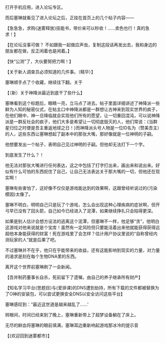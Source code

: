 打开手机应用，进入论坛专区。

而后塞琳就看见了进入论坛之后，正挂在首页上的几个帖子内容——

【急急急，求购{迷雾释放}技能书，带价来可以秒收！……卖色也行！真的急求！】

【在论坛没事可做？ 不如跟我一起做应声虫，复制这段话再发出去，我和身边的朋友都在做，反正闲着也是闲着。】

【快“公测”了，大伙要努把力啊！】

【关于新人调查员必须知道的几件事。（精华）】

塞琳顺手点了个收藏，继续往下翻。关于

【（新）关于神降派最近到底干了些什么】

塞琳看到这个标题后，眼睛一亮，立马点了进去。帖子里面详细讲述了神降派一些鲜为人知的秘密仪式，在帖主口中神降派都是一群想让古神来到现实世界的疯子，在他们眼中，神一旦降临就会实现他们所有的愿望，让一切重回混沌，可以说神降派是一群反社会的疯子，他们大多是希望让一切彻底毁灭的人，他们常说：{当群星归位之时便是吾主重返地球之日！}而神降派头号人物是一位ID名为（赞美吾主）的人，这些东西让塞琳想起了副本中的那张大嘴，那好像就是一位神明的子嗣。

他想要发出一个帖子，表明自己见过神明的子嗣。但他却无法打下一个字。

到底发生了什么？！

他无法对那张大嘴进行任何表达，这之中包括了打字打出来，画出来和说出来。好似有什么可怕的东西扼住了自己，让自己无法表达关于那大嘴的一切，但他还在现实啊！

塞琳有些害怕了，这好像不仅仅是游戏能达到的效果啊，这跟曾经听说过的{污染模因}太像了。

塞琳不明白，明明自己只是玩了个游戏，怎么会出现这种心理疾病的症状啊，但开弓早已没有了回头箭，自己如今已经进入了泥潭，如果继续挣扎只会陷得更深。

如果是别人估计会想方设法的逃离这个泥潭，但塞琳不一样，他足够“贪”，他明白这游戏对他来说就是个宝库！虽然有一定风险但只要能活着出来他就能获得获得远超他本身能获得的财富！死在游戏里了会怎样？估计用户协议里说的“自称曾经内测玩家的人”就是后果了吧。

不过塞琳并不在乎，他只在乎能带来的收益，还有这能影响到现实的力量，对力量的渴求是刻在每个生物DNA里的东西。

离开这个世界前塞琳刷了一会新闻。

【吾并制药董事长自杀，死前留下了遗嘱，由自己的养子继承所有财产】

【知名学习平台{思题目}与{爱排课}的DNS遭到劫持，所有下载的文件都被替换为了O神的安装包，可以尝试更换安全DNS以安全访问这些平台】

塞琳感叹到：“最近这世道是越来越乱了......’

转眼间，时间已经来到了晚上，塞琳重新带上了超梦设备躺在了床上。

无尽的鲜血将塞琳的眼前填满，塞琳耳边重新响起游戏那冰冷的提示音

【{欢迎回到迷雾都市}】